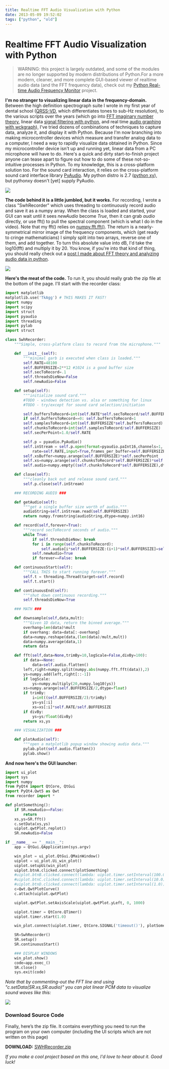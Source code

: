 ```yaml
---
title: Realtime FFT Audio Visualization with Python
date: 2013-05-09 19:52:02
tags: ["python", "old"]
---
```


# Realtime FFT Audio Visualization with Python

>  WARNING: this project is largely outdated, and some of the modules are no longer supported by modern distributions of Python.For a more modern, cleaner, and more complete GUI-based viewer of realtime audio data (and the FFT frequency data), check out my [Python Real-time Audio Frequency Monitor](https://www.swharden.com/wp/2016-07-31-real-time-audio-monitor-with-pyqt/) project.

__I'm no stranger to visualizing linear data in the frequency-domain.__ Between the high definition spectrograph suite I wrote in my first year of dental school ([QRSS-VD](http://www.swharden.com/blog/qrss_vd/), which differentiates tones to sub-Hz resolution), to the various scripts over the years (which go into [FFT imaginary number theory](http://www.swharden.com/blog/2010-06-23-insights-into-ffts-imaginary-numbers-and-accurate-spectrographs/), linear data [signal filtering with python](http://www.swharden.com/blog/2009-01-21-signal-filtering-with-python/), and real time [audio graphing with wckgraph](http://www.swharden.com/blog/2010-03-05-realtime-fft-graph-of-audio-wav-file-or-microphone-input-with-python-scipy-and-wckgraph/)), I've tried dozens of combinations of techniques to capture data, analyze it, and display it with Python. Because I'm now branching into making microcontroller devices which measure and transfer analog data to a computer, I need a way to rapidly visualize data obtained in Python. Since my microcontroller device isn't up and running yet, linear data from a PC microphone will have to do.  Here's a quick and dirty start-to-finish project anyone can tease apart to figure out how to do some of these not-so-intuitive processes in Python. To my knowledge, this is a cross-platform solution too. For the sound card interaction, it relies on the cross-platform sound card interface library [PyAudio](http://people.csail.mit.edu/hubert/pyaudio/). My python distro is 2.7 ([python xy](https://code.google.com/p/pythonxy/)), but pythonxy doesn't [yet] supply PyAudio.


<div class="text-center img-border">

![](https://swharden.com/static/2013/05/09/realtime-fft-spectrum-python-pyqwt-graph.png)

</div>

__The code behind it is a little jumbled, but it works.__ For recording, I wrote a class "SwhRecorder" which uses threading to continuously record audio and save it as a numpy array. When the class is loaded and started, your GUI can wait until it sees _newAudio_ become _True_, then it can grab _audio_ directly, or use fft() to pull the spectral component (which is what I do in the video). Note that my fft() relies on [numpy.fft.fft()](http://docs.scipy.org/doc/numpy/reference/generated/numpy.fft.fft.html). The return is a nearly-symmetrical mirror image of the frequency components, which (get ready to cringe mathematicians) I simply split into two arrays, reverse one of them, and add together. To turn this absolute value into dB, I'd take the log10(fft) and multiply it by 20. You know, if you're into that kind of thing, you should really check out a [post I made about FFT theory and analyzing audio data in python](http://www.swharden.com/blog/2010-06-23-insights-into-ffts-imaginary-numbers-and-accurate-spectrographs/).

![](https://www.youtube.com/embed/vQ1e47VXxZg)

__Here's the meat of the code.__ To run it, you should really grab the zip file at the bottom of the page. I'll start with the recorder class:

```python
import matplotlib
matplotlib.use('TkAgg') # THIS MAKES IT FAST!
import numpy
import scipy
import struct
import pyaudio
import threading
import pylab
import struct

class SwhRecorder:
    """Simple, cross-platform class to record from the microphone."""

    def __init__(self):
        """minimal garb is executed when class is loaded."""
        self.RATE=48100
        self.BUFFERSIZE=2**12 #1024 is a good buffer size
        self.secToRecord=.1
        self.threadsDieNow=False
        self.newAudio=False

    def setup(self):
        """initialize sound card."""
        #TODO - windows detection vs. alsa or something for linux
        #TODO - try/except for sound card selection/initiation

        self.buffersToRecord=int(self.RATE*self.secToRecord/self.BUFFERSIZE)
        if self.buffersToRecord==0: self.buffersToRecord=1
        self.samplesToRecord=int(self.BUFFERSIZE*self.buffersToRecord)
        self.chunksToRecord=int(self.samplesToRecord/self.BUFFERSIZE)
        self.secPerPoint=1.0/self.RATE

        self.p = pyaudio.PyAudio()
        self.inStream = self.p.open(format=pyaudio.paInt16,channels=1,
            rate=self.RATE,input=True,frames_per_buffer=self.BUFFERSIZE)
        self.xsBuffer=numpy.arange(self.BUFFERSIZE)*self.secPerPoint
        self.xs=numpy.arange(self.chunksToRecord*self.BUFFERSIZE)*self.secPerPoint
        self.audio=numpy.empty((self.chunksToRecord*self.BUFFERSIZE),dtype=numpy.int16)

    def close(self):
        """cleanly back out and release sound card."""
        self.p.close(self.inStream)

    ### RECORDING AUDIO ###

    def getAudio(self):
        """get a single buffer size worth of audio."""
        audioString=self.inStream.read(self.BUFFERSIZE)
        return numpy.fromstring(audioString,dtype=numpy.int16)

    def record(self,forever=True):
        """record secToRecord seconds of audio."""
        while True:
            if self.threadsDieNow: break
            for i in range(self.chunksToRecord):
                self.audio[i*self.BUFFERSIZE:(i+1)*self.BUFFERSIZE]=self.getAudio()
            self.newAudio=True
            if forever==False: break

    def continuousStart(self):
        """CALL THIS to start running forever."""
        self.t = threading.Thread(target=self.record)
        self.t.start()

    def continuousEnd(self):
        """shut down continuous recording."""
        self.threadsDieNow=True

    ### MATH ###

    def downsample(self,data,mult):
        """Given 1D data, return the binned average."""
        overhang=len(data)%mult
        if overhang: data=data[:-overhang]
        data=numpy.reshape(data,(len(data)/mult,mult))
        data=numpy.average(data,1)
        return data

    def fft(self,data=None,trimBy=10,logScale=False,divBy=100):
        if data==None:
            data=self.audio.flatten()
        left,right=numpy.split(numpy.abs(numpy.fft.fft(data)),2)
        ys=numpy.add(left,right[::-1])
        if logScale:
            ys=numpy.multiply(20,numpy.log10(ys))
        xs=numpy.arange(self.BUFFERSIZE/2,dtype=float)
        if trimBy:
            i=int((self.BUFFERSIZE/2)/trimBy)
            ys=ys[:i]
            xs=xs[:i]*self.RATE/self.BUFFERSIZE
        if divBy:
            ys=ys/float(divBy)
        return xs,ys

    ### VISUALIZATION ###

    def plotAudio(self):
        """open a matplotlib popup window showing audio data."""
        pylab.plot(self.audio.flatten())
        pylab.show()
```

__And now here's the GUI launcher:__

```python
import ui_plot
import sys
import numpy
from PyQt4 import QtCore, QtGui
import PyQt4.Qwt5 as Qwt
from recorder import *

def plotSomething():
    if SR.newAudio==False:
        return
    xs,ys=SR.fft()
    c.setData(xs,ys)
    uiplot.qwtPlot.replot()
    SR.newAudio=False

if __name__ == "__main__":
    app = QtGui.QApplication(sys.argv)

    win_plot = ui_plot.QtGui.QMainWindow()
    uiplot = ui_plot.Ui_win_plot()
    uiplot.setupUi(win_plot)
    uiplot.btnA.clicked.connect(plotSomething)
    #uiplot.btnB.clicked.connect(lambda: uiplot.timer.setInterval(100.0))
    #uiplot.btnC.clicked.connect(lambda: uiplot.timer.setInterval(10.0))
    #uiplot.btnD.clicked.connect(lambda: uiplot.timer.setInterval(1.0))
    c=Qwt.QwtPlotCurve()
    c.attach(uiplot.qwtPlot)

    uiplot.qwtPlot.setAxisScale(uiplot.qwtPlot.yLeft, 0, 1000)

    uiplot.timer = QtCore.QTimer()
    uiplot.timer.start(1.0)

    win_plot.connect(uiplot.timer, QtCore.SIGNAL('timeout()'), plotSomething)

    SR=SwhRecorder()
    SR.setup()
    SR.continuousStart()

    ### DISPLAY WINDOWS
    win_plot.show()
    code=app.exec_()
    SR.close()
    sys.exit(code)
```

_Note that by commenting-out the FFT line and using "c.setData(SR.xs,SR.audio)" you can plot linear PCM data to visualize sound waves like this:_

<div class="text-center img-border">

![](https://swharden.com/static/2013/05/09/pcm.png)

</div>

### Download Source Code

Finally, here’s the zip file. It contains everything you need to run the program on your own computer (including the UI scripts which are not written on this page)

**DOWNLOAD:** [SWHRecorder.zip](https://swharden.com/static/2013/05/09/SWHRecorder.zip)

_If you make a cool project based on this one, I'd love to hear about it. Good luck!_

